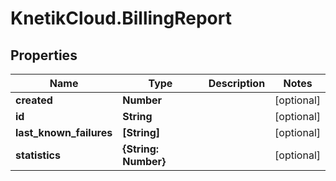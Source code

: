 # KnetikCloud.BillingReport

## Properties
Name | Type | Description | Notes
------------ | ------------- | ------------- | -------------
**created** | **Number** |  | [optional] 
**id** | **String** |  | [optional] 
**last_known_failures** | **[String]** |  | [optional] 
**statistics** | **{String: Number}** |  | [optional] 


